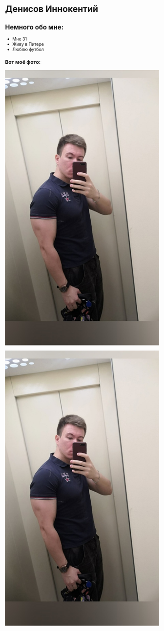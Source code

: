 # Денисов Иннокентий 

## Немного обо мне:

* Мне 31
* Живу в Питере
* Люблю футбол

### Вот моё фото:

![фото](https://github.com/Iamdenisovise/DZ-5-3/blob/main/Zv_O-baPL3g.jpg)

![photo](Zv_O-baPL3g.png)


 
 

